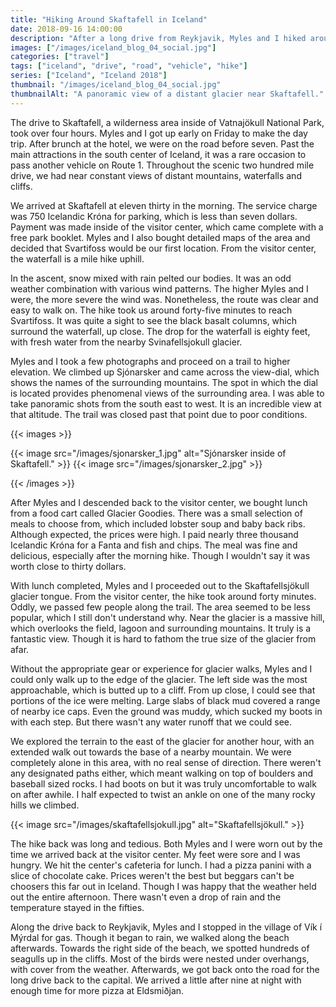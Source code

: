 ```yaml
---
title: "Hiking Around Skaftafell in Iceland"
date: 2018-09-16 14:00:00
description: "After a long drive from Reykjavik, Myles and I hiked around Skaftafell."
images: ["/images/iceland_blog_04_social.jpg"]
categories: ["travel"]
tags: ["iceland", "drive", "road", "vehicle", "hike"]
series: ["Iceland", "Iceland 2018"]
thumbnail: "/images/iceland_blog_04_social.jpg"
thumbnailAlt: "A panoramic view of a distant glacier near Skaftafell."
---
```


The drive to Skaftafell, a wilderness area inside of Vatnajökull National Park, took over four hours. Myles and I got up early on Friday to make the day trip. After brunch at the hotel, we were on the road before seven. Past the main attractions in the south center of Iceland, it was a rare occasion to pass another vehicle on Route 1. Throughout the scenic two hundred mile drive, we had near constant views of distant mountains, waterfalls and cliffs.

We arrived at Skaftafell at eleven thirty in the morning. The service charge was 750 Icelandic Króna for parking, which is less than seven dollars. Payment was made inside of the visitor center, which came complete with a free park booklet. Myles and I also bought detailed maps of the area and decided that Svartifoss would be our first location. From the visitor center, the waterfall is a mile hike uphill.

In the ascent, snow mixed with rain pelted our bodies. It was an odd weather combination with various wind patterns. The higher Myles and I were, the more severe the wind was. Nonetheless, the route was clear and easy to walk on. The hike took us around forty-five minutes to reach Svartifoss. It was quite a sight to see the black basalt columns, which surround the waterfall, up close. The drop for the waterfall is eighty feet, with fresh water from the nearby Svinafellsjokull glacier.

Myles and I took a few photographs and proceed on a trail to higher elevation. We climbed up Sjónarsker and came across the view-dial, which shows the names of the surrounding mountains. The spot in which the dial is located provides phenomenal views of the surrounding area. I was able to take panoramic shots from the south east to west. It is an incredible view at that altitude. The trail was closed past that point due to poor conditions.

{{< images >}}

{{< image src="/images/sjonarsker_1.jpg" alt="Sjónarsker inside of Skaftafell." >}}
{{< image src="/images/sjonarsker_2.jpg" >}}

{{< /images >}}

After Myles and I descended back to the visitor center, we bought lunch from a food cart called Glacier Goodies. There was a small selection of meals to choose from, which included lobster soup and baby back ribs. Although expected, the prices were high. I paid nearly three thousand Icelandic Króna for a Fanta and fish and chips. The meal was fine and delicious, especially after the morning hike. Though I wouldn't say it was worth close to thirty dollars.

With lunch completed, Myles and I proceeded out to the Skaftafellsjökull glacier tongue. From the visitor center, the hike took around forty minutes. Oddly, we passed few people along the trail. The area seemed to be less popular, which I still don't understand why. Near the glacier is a massive hill, which overlooks the field, lagoon and surrounding mountains. It truly is a fantastic view. Though it is hard to fathom the true size of the glacier from afar.

Without the appropriate gear or experience for glacier walks, Myles and I could only walk up to the edge of the glacier. The left side was the most approachable, which is butted up to a cliff. From up close, I could see that portions of the ice were melting. Large slabs of black mud covered a range of nearby ice caps. Even the ground was muddy, which sucked my boots in with each step. But there wasn't any water runoff that we could see.

We explored the terrain to the east of the glacier for another hour, with an extended walk out towards the base of a nearby mountain. We were completely alone in this area, with no real sense of direction. There weren't any designated paths either, which meant walking on top of boulders and baseball sized rocks. I had boots on but it was truly uncomfortable to walk on after awhile. I half expected to twist an ankle on one of the many rocky hills we climbed.

{{< image src="/images/skaftafellsjokull.jpg" alt="Skaftafellsjökull." >}}

The hike back was long and tedious. Both Myles and I were worn out by the time we arrived back at the visitor center. My feet were sore and I was hungry. We hit the center's cafeteria for lunch. I had a pizza panini with a slice of chocolate cake. Prices weren't the best but beggars can't be choosers this far out in Iceland. Though I was happy that the weather held out the entire afternoon. There wasn't even a drop of rain and the temperature stayed in the fifties.

Along the drive back to Reykjavik, Myles and I stopped in the village of Vík í Mýrdal for gas. Though it began to rain, we walked along the beach afterwards. Towards the right side of the beach, we spotted hundreds of seagulls up in the cliffs. Most of the birds were nested under overhangs, with cover from the weather. Afterwards, we got back onto the road for the long drive back to the capital. We arrived a little after nine at night with enough time for more pizza at Eldsmiðjan.
